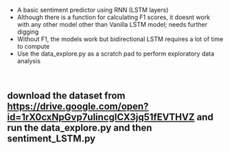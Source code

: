 - A basic sentiment predictor using RNN (LSTM layers)
- Although there is a function for calculating F1 scores, it doesnt work with any other model other than Vanilla LSTM model; needs further digging
- Without F1, the models work but bidirectional LSTM requires a lot of time to compute
- Use the data_explore.py as a scratch pad to perform exploratory data analysis
<br>

## download the dataset from https://drive.google.com/open?id=1rX0cxNpGvp7ulincglCX3jq51fEVTHVZ and run the data_explore.py and then sentiment_LSTM.py
